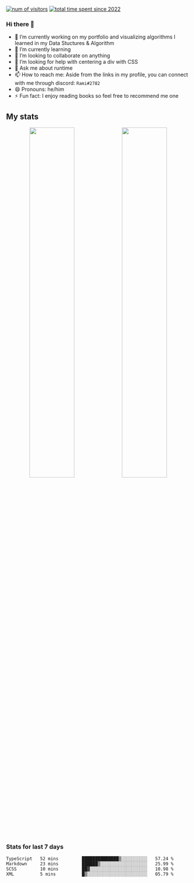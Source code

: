 [![num of visitors](https://visitor-badge.glitch.me/badge?page_id=psycho-baller.visitor-badge&left_text=Hello%20visitor%20number)](https://www.youtube.com/watch?v=dQw4w9WgXcQ)
[![total time spent since 2022](https://wakatime.com/badge/user/33addb7e-f5e6-470b-a55b-0a8babc62ebb.svg)](https://wakatime.com/@psychoballer)
### Hi there 👋

- 🔭 I’m currently working on my portfolio and visualizing algorithms I learned in my Data Stuctures & Algorithm
- 🌱 I’m currently learning 
- 👯 I’m looking to collaborate on anything
- 🤔 I’m looking for help with centering a div with CSS
- 💬 Ask me about runtime
- 📫 How to reach me: Aside from the links in my profile, you can connect with me through discord: `Rami#2782`
- 😄 Pronouns: he/him
- ⚡ Fun fact: I enjoy reading books so feel free to recommend me one
<!--
[![Readme Card](https://github-readme-stats.vercel.app/api/pin/?username=psycho-baller&repo=psycho-baller)](https://github.com/psycho-baller/psycho-baller)
-->

## My stats
<p float="left" align="center">
  <img src="https://github-readme-stats.vercel.app/api?username=psycho-baller&show_icons=true&count_private=true&hide_border=true&include_all_commits=true&theme=blue-green" width="49.5%" />
  <img src="https://github-readme-stats.vercel.app/api/top-langs/?username=psycho-baller&layout=compact&langs_count=6&theme=blue-green&hide_border=true" width="49.5%" /> 
</p>

### Stats for last 7 days
<!--START_SECTION:waka-->
```text
TypeScript   52 mins         ██████████████▒░░░░░░░░░░   57.24 %
Markdown     23 mins         ██████▒░░░░░░░░░░░░░░░░░░   25.99 %
SCSS         10 mins         ██▓░░░░░░░░░░░░░░░░░░░░░░   10.98 %
XML          5 mins          █▒░░░░░░░░░░░░░░░░░░░░░░░   05.79 %
```

<!--END_SECTION:waka-->

